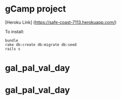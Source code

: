 

# gCamp project


 [Heroku Link] (https://safe-coast-7113.herokuapp.com/)

 To install:

 ```
 bundle
 rake db:create db:migrate db:seed
 rails s

 ```
# gal_pal_val_day
# gal_pal_val_day

